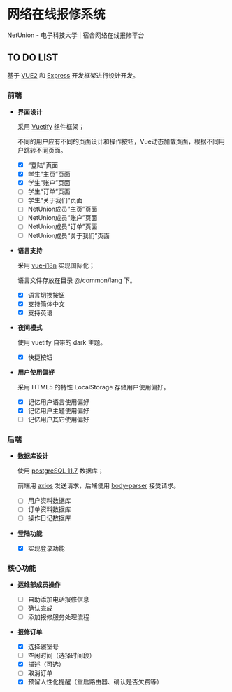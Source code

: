 # 网络在线报修系统

NetUnion - 电子科技大学 | 宿舍网络在线报修平台

## TO DO LIST

基于 [VUE2](https://cn.vuejs.org/) 和 [Express](http://www.expressjs.com.cn/) 开发框架进行设计开发。

### 前端

- **界面设计**

  采用 [Vuetify](https://vuetifyjs.com/zh-Hans/) 组件框架；

  不同的用户应有不同的页面设计和操作按钮，Vue动态加载页面，根据不同用户跳转不同页面。

  - [x] “登陆”页面
  - [x] 学生“主页”页面
  - [x] 学生“账户”页面
  - [ ] 学生“订单”页面
  - [ ] 学生“关于我们”页面
  - [ ] NetUnion成员“主页”页面
  - [ ] NetUnion成员“账户”页面
  - [ ] NetUnion成员“订单”页面
  - [ ] NetUnion成员“关于我们”页面

- **语言支持**

  采用 [vue-i18n](https://kazupon.github.io/vue-i18n/) 实现国际化；

  语言文件存放在目录 @/common/lang 下。

  - [x] 语言切换按钮
  - [x] 支持简体中文
  - [x] 支持英语

- **夜间模式**

  使用 vuetify 自带的 dark 主题。

  - [x] 快捷按钮

- **用户使用偏好**

  采用 HTML5 的特性 LocalStorage 存储用户使用偏好。

  - [x] 记忆用户语言使用偏好
  - [x] 记忆用户主题使用偏好
  - [ ] 记忆用户其它使用偏好

### 后端

- **数据库设计**

  使用 [postgreSQL 11.7](https://www.postgresql.org/) 数据库；

  前端用 [axios](http://www.axios-js.com/) 发送请求，后端使用 [body-parser](https://github.com/expressjs/body-parser) 接受请求。

  - [ ] 用户资料数据库
  - [ ] 订单资料数据库
  - [ ] 操作日记数据库

- **登陆功能**

  - [x] 实现登录功能

### 核心功能

- **运维部成员操作**

  - [ ] 自助添加电话报修信息
  - [ ] 确认完成
  - [ ] 添加报修服务处理流程

- **报修订单**

  - [x] 选择寝室号
  - [ ] 空闲时间（选择时间段）
  - [x] 描述（可选）
  - [ ] 取消订单
  - [x] 预留人性化提醒（重启路由器、确认是否欠费等）
